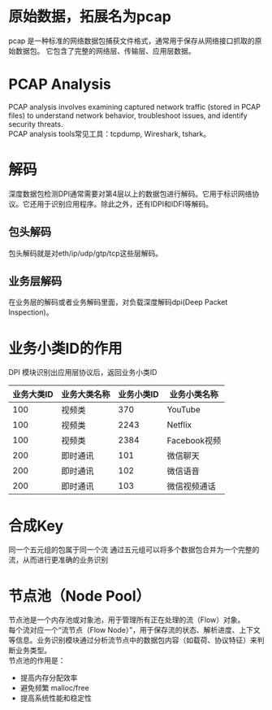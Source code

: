 # 原始数据，拓展名为pcap
pcap 是一种标准的网络数据包捕获文件格式，通常用于保存从网络接口抓取的原始数据包。
它包含了完整的网络层、传输层、应用层数据。

# PCAP Analysis
PCAP analysis involves examining captured network traffic (stored in PCAP files) to understand network behavior, troubleshoot issues, and identify security threats.   
PCAP analysis tools常见工具：tcpdump, Wireshark, tshark。

# 解码
深度数据包检测DPI通常需要对第4层以上的数据包进行解码。它用于标识网络协议。它还用于识别应用程序。除此之外，还有IDPI和IDFI等解码。

## 包头解码
包头解码就是对eth/ip/udp/gtp/tcp这些层解码。

## 业务层解码
在业务层的解码或者业务解码里面，对负载深度解码dpi(Deep Packet Inspection)。

# 业务小类ID的作用

DPI 模块识别出应用层协议后，返回业务小类ID

| 业务大类ID | 业务大类名称	| 业务小类ID | 	业务小类名称 |
| ---| --- | --- | ---|
|100|	视频类	|370	|YouTube|
|100|	视频类	|2243	|Netflix|
|100|	视频类	|2384|	Facebook视频 |
|200	|即时通讯|	101	|微信聊天|
|200|	即时通讯|	102	|微信语音|
|200	|即时通讯|	103	|微信视频通话|

# 合成Key

同一个五元组的包属于同一个流
通过五元组可以将多个数据包合并为一个完整的流，从而进行更准确的业务识别

# 节点池（Node Pool）
节点池是一个内存池或对象池，用于管理所有正在处理的流（Flow）对象。   
每个流对应一个“流节点（Flow Node）”，用于保存流的状态、解析进度、上下文等信息。业务识别模块通过分析流节点中的数据包内容（如载荷、协议特征）来判断业务类型。  
节点池的作用是：
* 提高内存分配效率
* 避免频繁 malloc/free
* 提高系统性能和稳定性


